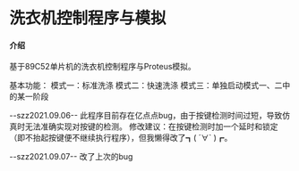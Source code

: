 # 洗衣机控制程序与模拟

#### 介绍
基于89C52单片机的洗衣机控制程序与Proteus模拟。

基本功能：
模式一：标准洗涤
模式二：快速洗涤
模式三：单独启动模式一、二中的某一阶段

--szz2021.09.06--
此程序目前存在亿点点bug，由于按键检测时间过短，导致仿真时无法准确实现对按键的检测。
修改建议：在按键检测时加一个延时和锁定（即不抬起按键便不继续执行程序），但我懒得改了┓( ´∀` )┏。

--szz2021.09.07--
改了上次的bug